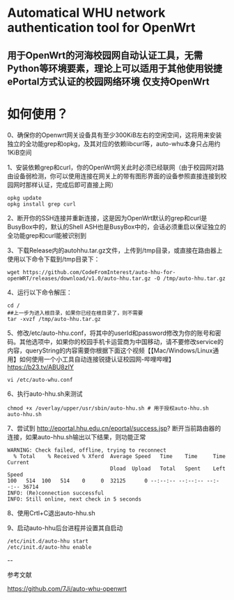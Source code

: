 # Automatical WHU network authentication tool for OpenWrt

用于OpenWrt的河海校园网自动认证工具，无需Python等环境要素，理论上可以适用于其他使用锐捷ePortal方式认证的校园网络环境 仅支持OpenWrt
--
# 如何使用？
0、确保你的Openwrt网关设备具有至少300KiB左右的空闲空间，这将用来安装独立的全功能grep和opkg，及其对应的依赖libcurl等，auto-whu本身只占用约1KiB空间

1、安装依赖grep和curl，你的OpenWrt网关此时必须已经联网（由于校园网对路由设备弱检测，你可以使用连接在网关上的带有图形界面的设备参照直接连接到校园网时那样认证，完成后即可直接上网）

````
opkg update
opkg install grep curl
````

2、断开你的SSH连接并重新连接，这是因为OpenWrt默认的grep和curl是BusyBox中的，默认的Shell ASH也是BusyBox中的，会话必须重启以保证独立的全功能grep和curl能被识别到

3、下载Release内的autohhu.tar.gz文件，上传到/tmp目录，或直接在路由器上使用以下命令下载到/tmp目录下：
````
wget https://github.com/CodeFromInterest/auto-hhu-for-openWRT/releases/download/v1.0/auto-hhu.tar.gz -O /tmp/auto-hhu.tar.gz
````
4、运行以下命令解压：
````
cd /
##上一步为进入根目录，如果你已经在根目录了，则不需要
tar -xvzf /tmp/auto-hhu.tar.gz
````

5、修改/etc/auto-hhu.conf，将其中的userId和password修改为你的账号和密码。其他选项中，如果你的校园手机卡运营商为中国移动，请不要修改service的内容，queryString的内容需要你根据下面这个视频【【Mac/Windows/Linux通用】如何使用一个小工具自动连接锐捷认证校园网-哔哩哔哩】 https://b23.tv/ABU8zIY
````
vi /etc/auto-whu.conf
````
6、执行auto-hhu.sh来测试
````
chmod +x /overlay/upper/usr/sbin/auto-hhu.sh # 用于授权auto-hhu.sh
auto-hhu.sh 
````
7、尝试到 http://eportal.hhu.edu.cn/eportal/success.jsp? 断开当前路由器的连接，如果auto-hhu.sh输出以下结果，则功能正常
````
WARNING: Check failed, offline, trying to reconnect
  % Total    % Received % Xferd  Average Speed   Time    Time     Time  Current
                                 Dload  Upload   Total   Spent    Left  Speed
100   514  100   514    0     0  32125      0 --:--:-- --:--:-- --:--:-- 36714
INFO: (Re)connection successful
INFO: Still online, next check in 5 seconds
````
8、使用Crtl+C退出auto-hhu.sh

9、启动auto-hhu后台进程并设置其自启动
````
/etc/init.d/auto-hhu start
/etc/init.d/auto-hhu enable
````

--

参考文献

https://github.com/7Ji/auto-whu-openwrt
